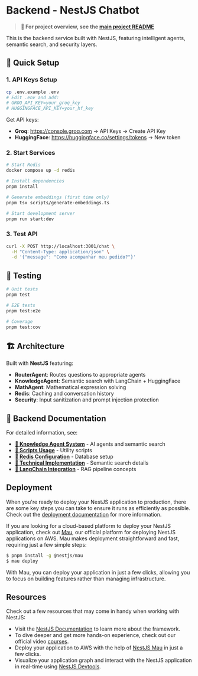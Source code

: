 # Backend - NestJS Chatbot

> **🚀 For project overview, see the [main project README](../README.md)**

This is the backend service built with NestJS, featuring intelligent agents, semantic search, and security layers.

## 🎯 Quick Setup

### 1. API Keys Setup
```bash
cp .env.example .env
# Edit .env and add:
# GROQ_API_KEY=your_groq_key
# HUGGINGFACE_API_KEY=your_hf_key
```

Get API keys:
- **Groq**: https://console.groq.com → API Keys → Create API Key
- **HuggingFace**: https://huggingface.co/settings/tokens → New token

### 2. Start Services
```bash
# Start Redis
docker compose up -d redis

# Install dependencies
pnpm install

# Generate embeddings (first time only)
pnpm tsx scripts/generate-embeddings.ts

# Start development server
pnpm run start:dev
```

### 3. Test API
```bash
curl -X POST http://localhost:3001/chat \
  -H "Content-Type: application/json" \
  -d '{"message": "Como acompanhar meu pedido?"}'
```

## 🧪 Testing

```bash
# Unit tests
pnpm test

# E2E tests  
pnpm test:e2e

# Coverage
pnpm test:cov
```

## 🏗️ Architecture

Built with **NestJS** featuring:
- **RouterAgent**: Routes questions to appropriate agents
- **KnowledgeAgent**: Semantic search with LangChain + HuggingFace
- **MathAgent**: Mathematical expression solving
- **Redis**: Caching and conversation history
- **Security**: Input sanitization and prompt injection protection

## 📖 Backend Documentation

For detailed information, see:

- **[🧠 Knowledge Agent System](./docs/KNOWLEDGE_AGENT.md)** - AI agents and semantic search
- **[🔧 Scripts Usage](./scripts/README.md)** - Utility scripts
- **[💾 Redis Configuration](./docs/redis.md)** - Database setup
- **[🔧 Technical Implementation](./docs/EMBEDDINGS.md)** - Semantic search details
- **[🔗 LangChain Integration](./docs/LangChain.md)** - RAG pipeline concepts


## Deployment

When you're ready to deploy your NestJS application to production, there are some key steps you can take to ensure it runs as efficiently as possible. Check out the [deployment documentation](https://docs.nestjs.com/deployment) for more information.

If you are looking for a cloud-based platform to deploy your NestJS application, check out [Mau](https://mau.nestjs.com), our official platform for deploying NestJS applications on AWS. Mau makes deployment straightforward and fast, requiring just a few simple steps:

```bash
$ pnpm install -g @nestjs/mau
$ mau deploy
```

With Mau, you can deploy your application in just a few clicks, allowing you to focus on building features rather than managing infrastructure.

## Resources

Check out a few resources that may come in handy when working with NestJS:

- Visit the [NestJS Documentation](https://docs.nestjs.com) to learn more about the framework.
- To dive deeper and get more hands-on experience, check out our official video [courses](https://courses.nestjs.com/).
- Deploy your application to AWS with the help of [NestJS Mau](https://mau.nestjs.com) in just a few clicks.
- Visualize your application graph and interact with the NestJS application in real-time using [NestJS Devtools](https://devtools.nestjs.com).
